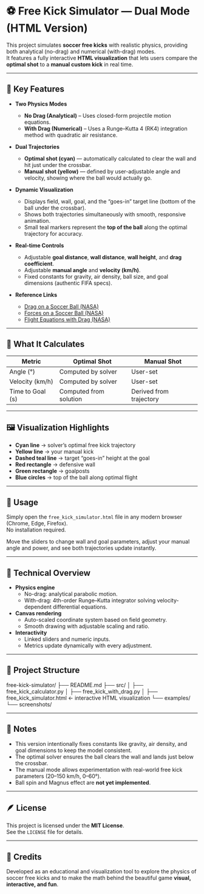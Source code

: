 # ⚽ Free Kick Simulator — Dual Mode (HTML Version)

This project simulates **soccer free kicks** with realistic physics, providing both analytical (no-drag) and numerical (with-drag) modes.  
It features a fully interactive **HTML visualization** that lets users compare the **optimal shot** to a **manual custom kick** in real time.

---

## 🌟 Key Features

- **Two Physics Modes**
  - **No Drag (Analytical)** – Uses closed-form projectile motion equations.
  - **With Drag (Numerical)** – Uses a Runge–Kutta 4 (RK4) integration method with quadratic air resistance.

- **Dual Trajectories**
  - **Optimal shot (cyan)** — automatically calculated to clear the wall and hit just under the crossbar.
  - **Manual shot (yellow)** — defined by user-adjustable angle and velocity, showing where the ball would actually go.

- **Dynamic Visualization**
  - Displays field, wall, goal, and the “goes-in” target line (bottom of the ball under the crossbar).
  - Shows both trajectories simultaneously with smooth, responsive animation.
  - Small teal markers represent the **top of the ball** along the optimal trajectory for accuracy.

- **Real-time Controls**
  - Adjustable **goal distance**, **wall distance**, **wall height**, and **drag coefficient**.
  - Adjustable **manual angle** and **velocity (km/h)**.
  - Fixed constants for gravity, air density, ball size, and goal dimensions (authentic FIFA specs).

- **Reference Links**
  - [Drag on a Soccer Ball (NASA)](https://www1.grc.nasa.gov/beginners-guide-to-aeronautics/drag-on-a-soccer-ball/)
  - [Forces on a Soccer Ball (NASA)](https://www.grc.nasa.gov/www/k-12/airplane/socforce.html)
  - [Flight Equations with Drag (NASA)](https://www1.grc.nasa.gov/beginners-guide-to-aeronautics/flight-equations-with-drag/)

---

## 🧮 What It Calculates

| Metric | Optimal Shot | Manual Shot |
|---------|---------------|--------------|
| Angle (°) | Computed by solver | User-set |
| Velocity (km/h) | Computed by solver | User-set |
| Time to Goal (s) | Computed from solution | Derived from trajectory |

---

## 🖼️ Visualization Highlights

- **Cyan line** → solver’s optimal free kick trajectory  
- **Yellow line** → your manual kick  
- **Dashed teal line** → target “goes-in” height at the goal  
- **Red rectangle** → defensive wall  
- **Green rectangle** → goalposts  
- **Blue circles** → top of the ball along optimal flight  

---

## 🚀 Usage

Simply open the `free_kick_simulator.html` file in any modern browser (Chrome, Edge, Firefox).  
No installation required.

Move the sliders to change wall and goal parameters, adjust your manual angle and power, and see both trajectories update instantly.

---

## 🧠 Technical Overview

- **Physics engine**
  - No-drag: analytical parabolic motion.
  - With-drag: 4th-order Runge–Kutta integrator solving velocity-dependent differential equations.
- **Canvas rendering**
  - Auto-scaled coordinate system based on field geometry.
  - Smooth drawing with adjustable scaling and ratio.
- **Interactivity**
  - Linked sliders and numeric inputs.
  - Metrics update dynamically with every adjustment.

---

## 📁 Project Structure

free-kick-simulator/
├── README.md
├── src/
│ ├── free_kick_calculator.py
│ ├── free_kick_with_drag.py
│ ├── free_kick_simulator.html ← interactive HTML visualization
└── examples/
└── screenshots/


---

## 🧩 Notes

- This version intentionally fixes constants like gravity, air density, and goal dimensions to keep the model consistent.  
- The optimal solver ensures the ball clears the wall and lands just below the crossbar.  
- The manual mode allows experimentation with real-world free kick parameters (20–150 km/h, 0–60°).  
- Ball spin and Magnus effect are **not yet implemented**.

---

## 🪶 License

This project is licensed under the **MIT License**.  
See the `LICENSE` file for details.

---

## 🙌 Credits

Developed as an educational and visualization tool to explore the physics of soccer free kicks and to make the math behind the beautiful game **visual, interactive, and fun**.
